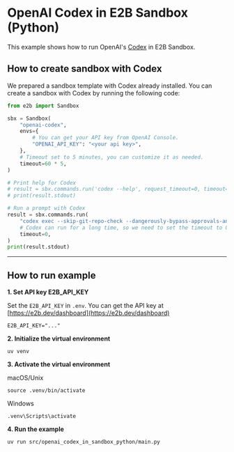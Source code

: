 # OpenAI Codex in E2B Sandbox (Python)

This example shows how to run OpenAI's [Codex](https://github.com/openai/codex) in E2B Sandbox.

## How to create sandbox with Codex
We prepared a sandbox template with Codex already installed. You can create a sandbox with Codex by running the following code:

```python
from e2b import Sandbox

sbx = Sandbox(
    "openai-codex",
    envs={
        # You can get your API key from OpenAI Console.
        "OPENAI_API_KEY": "<your api key>",
    },
    # Timeout set to 5 minutes, you can customize it as needed.
    timeout=60 * 5,
)

# Print help for Codex
# result = sbx.commands.run('codex --help', request_timeout=0, timeout=0)
# print(result.stdout)

# Run a prompt with Codex
result = sbx.commands.run(
    "codex exec --skip-git-repo-check --dangerously-bypass-approvals-and-sandbox 'Create a hello world index.html'",
    # Codex can run for a long time, so we need to set the timeout to 0.
    timeout=0,
)
print(result.stdout)
```

---

## How to run example

**1. Set API key E2B_API_KEY**

Set the `E2B_API_KEY`  in `.env`. You can get the API key at [https://e2b.dev/dashboard](https://e2b.dev/dashboard)
```
E2B_API_KEY="..."
```


**2. Initialize the virtual environment**

```
uv venv
```

**3. Activate the virtual environment**

macOS/Unix

```
source .venv/bin/activate
```

Windows

```
.venv\Scripts\activate
```

**4. Run the example**

```
uv run src/openai_codex_in_sandbox_python/main.py
```


